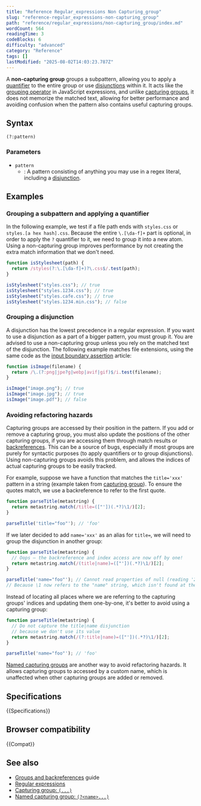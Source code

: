 ```yaml
---
title: "Reference Regular_expressions Non Capturing_group"
slug: "reference-regular_expressions-non-capturing_group"
path: "reference/regular_expressions/non-capturing_group/index.md"
wordCount: 564
readingTime: 3
codeBlocks: 6
difficulty: "advanced"
category: "Reference"
tags: []
lastModified: "2025-08-02T14:03:23.787Z"
---
```



A **non-capturing group** groups a subpattern, allowing you to apply a [quantifier](/en-US/docs/Web/JavaScript/Reference/Regular_expressions/Quantifier) to the entire group or use [disjunctions](/en-US/docs/Web/JavaScript/Reference/Regular_expressions/Disjunction) within it. It acts like the [grouping operator](/en-US/docs/Web/JavaScript/Reference/Operators/Grouping) in JavaScript expressions, and unlike [capturing groups](/en-US/docs/Web/JavaScript/Reference/Regular_expressions/Capturing_group), it does not memorize the matched text, allowing for better performance and avoiding confusion when the pattern also contains useful capturing groups.

## Syntax

```regex
(?:pattern)
```

### Parameters

- `pattern`
  - : A pattern consisting of anything you may use in a regex literal, including a [disjunction](/en-US/docs/Web/JavaScript/Reference/Regular_expressions/Disjunction).

## Examples

### Grouping a subpattern and applying a quantifier

In the following example, we test if a file path ends with `styles.css` or `styles.[a hex hash].css`. Because the entire `\.[\da-f]+` part is optional, in order to apply the `?` quantifier to it, we need to group it into a new atom. Using a non-capturing group improves performance by not creating the extra match information that we don't need.

```js
function isStylesheet(path) {
  return /styles(?:\.[\da-f]+)?\.css$/.test(path);
}

isStylesheet("styles.css"); // true
isStylesheet("styles.1234.css"); // true
isStylesheet("styles.cafe.css"); // true
isStylesheet("styles.1234.min.css"); // false
```

### Grouping a disjunction

A disjunction has the lowest precedence in a regular expression. If you want to use a disjunction as a part of a bigger pattern, you must group it. You are advised to use a non-capturing group unless you rely on the matched text of the disjunction. The following example matches file extensions, using the same code as the [input boundary assertion](/en-US/docs/Web/JavaScript/Reference/Regular_expressions/Input_boundary_assertion#matching_file_extensions) article:

```js
function isImage(filename) {
  return /\.(?:png|jpe?g|webp|avif|gif)$/i.test(filename);
}

isImage("image.png"); // true
isImage("image.jpg"); // true
isImage("image.pdf"); // false
```

### Avoiding refactoring hazards

Capturing groups are accessed by their position in the pattern. If you add or remove a capturing group, you must also update the positions of the other capturing groups, if you are accessing them through match results or [backreferences](/en-US/docs/Web/JavaScript/Reference/Regular_expressions/Backreference). This can be a source of bugs, especially if most groups are purely for syntactic purposes (to apply quantifiers or to group disjunctions). Using non-capturing groups avoids this problem, and allows the indices of actual capturing groups to be easily tracked.

For example, suppose we have a function that matches the `title='xxx'` pattern in a string (example taken from [capturing group](/en-US/docs/Web/JavaScript/Reference/Regular_expressions/Capturing_group#pairing_quotes)). To ensure the quotes match, we use a backreference to refer to the first quote.

```js
function parseTitle(metastring) {
  return metastring.match(/title=(["'])(.*?)\1/)[2];
}

parseTitle('title="foo"'); // 'foo'
```

If we later decided to add `name='xxx'` as an alias for `title=`, we will need to group the disjunction in another group:

```js example-bad
function parseTitle(metastring) {
  // Oops — the backreference and index access are now off by one!
  return metastring.match(/(title|name)=(["'])(.*?)\1/)[2];
}

parseTitle('name="foo"'); // Cannot read properties of null (reading '2')
// Because \1 now refers to the "name" string, which isn't found at the end.
```

Instead of locating all places where we are referring to the capturing groups' indices and updating them one-by-one, it's better to avoid using a capturing group:

```js example-good
function parseTitle(metastring) {
  // Do not capture the title|name disjunction
  // because we don't use its value
  return metastring.match(/(?:title|name)=(["'])(.*?)\1/)[2];
}

parseTitle('name="foo"'); // 'foo'
```

[Named capturing groups](/en-US/docs/Web/JavaScript/Reference/Regular_expressions/Named_capturing_group) are another way to avoid refactoring hazards. It allows capturing groups to accessed by a custom name, which is unaffected when other capturing groups are added or removed.

## Specifications

{{Specifications}}

## Browser compatibility

{{Compat}}

## See also

- [Groups and backreferences](/en-US/docs/Web/JavaScript/Guide/Regular_expressions/Groups_and_backreferences) guide
- [Regular expressions](/en-US/docs/Web/JavaScript/Reference/Regular_expressions)
- [Capturing group: `(...)`](/en-US/docs/Web/JavaScript/Reference/Regular_expressions/Capturing_group)
- [Named capturing group: `(?<name>...)`](/en-US/docs/Web/JavaScript/Reference/Regular_expressions/Named_capturing_group)
